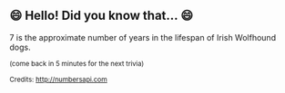 ## :smile: Hello! Did you know that... :smile:
7 is the approximate number of years in the lifespan of Irish Wolfhound dogs.

<sup>(come back in 5 minutes for the next trivia)</sup>


<sup>Credits: http://numbersapi.com</sup>

